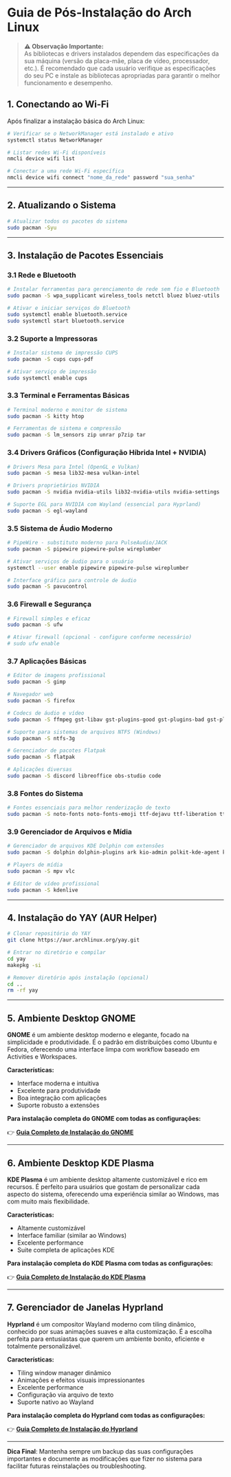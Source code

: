 # Guia de Pós-Instalação do Arch Linux

> **⚠️ Observação Importante:**  
> As bibliotecas e drivers instalados dependem das especificações da sua máquina (versão da placa-mãe, placa de vídeo, processador, etc.). É recomendado que cada usuário verifique as especificações do seu PC e instale as bibliotecas apropriadas para garantir o melhor funcionamento e desempenho.

## 1. Conectando ao Wi-Fi

Após finalizar a instalação básica do Arch Linux:

```bash
# Verificar se o NetworkManager está instalado e ativo
systemctl status NetworkManager

# Listar redes Wi-Fi disponíveis
nmcli device wifi list

# Conectar a uma rede Wi-Fi específica
nmcli device wifi connect "nome_da_rede" password "sua_senha"
```

---

## 2. Atualizando o Sistema

```bash
# Atualizar todos os pacotes do sistema
sudo pacman -Syu
```

---

## 3. Instalação de Pacotes Essenciais

### 3.1 Rede e Bluetooth

```bash
# Instalar ferramentas para gerenciamento de rede sem fio e Bluetooth
sudo pacman -S wpa_supplicant wireless_tools netctl bluez bluez-utils

# Ativar e iniciar serviços do Bluetooth
sudo systemctl enable bluetooth.service
sudo systemctl start bluetooth.service
```

### 3.2 Suporte a Impressoras

```bash
# Instalar sistema de impressão CUPS
sudo pacman -S cups cups-pdf

# Ativar serviço de impressão
sudo systemctl enable cups
```

### 3.3 Terminal e Ferramentas Básicas

```bash
# Terminal moderno e monitor de sistema
sudo pacman -S kitty htop

# Ferramentas de sistema e compressão
sudo pacman -S lm_sensors zip unrar p7zip tar
```

### 3.4 Drivers Gráficos (Configuração Híbrida Intel + NVIDIA)

```bash
# Drivers Mesa para Intel (OpenGL e Vulkan)
sudo pacman -S mesa lib32-mesa vulkan-intel

# Drivers proprietários NVIDIA
sudo pacman -S nvidia nvidia-utils lib32-nvidia-utils nvidia-settings

# Suporte EGL para NVIDIA com Wayland (essencial para Hyprland)
sudo pacman -S egl-wayland
```

### 3.5 Sistema de Áudio Moderno

```bash
# PipeWire - substituto moderno para PulseAudio/JACK
sudo pacman -S pipewire pipewire-pulse wireplumber

# Ativar serviços de áudio para o usuário
systemctl --user enable pipewire pipewire-pulse wireplumber

# Interface gráfica para controle de áudio
sudo pacman -S pavucontrol
```

### 3.6 Firewall e Segurança

```bash
# Firewall simples e eficaz
sudo pacman -S ufw

# Ativar firewall (opcional - configure conforme necessário)
# sudo ufw enable
```

### 3.7 Aplicações Básicas

```bash
# Editor de imagens profissional
sudo pacman -S gimp

# Navegador web
sudo pacman -S firefox

# Codecs de áudio e vídeo
sudo pacman -S ffmpeg gst-libav gst-plugins-good gst-plugins-bad gst-plugins-ugly gst-plugins-base gstreamer

# Suporte para sistemas de arquivos NTFS (Windows)
sudo pacman -S ntfs-3g

# Gerenciador de pacotes Flatpak
sudo pacman -S flatpak

# Aplicações diversas
sudo pacman -S discord libreoffice obs-studio code
```

### 3.8 Fontes do Sistema

```bash
# Fontes essenciais para melhor renderização de texto
sudo pacman -S noto-fonts noto-fonts-emoji ttf-dejavu ttf-liberation ttf-font-awesome ttf-jetbrains-mono-nerd ttf-roboto
```

### 3.9 Gerenciador de Arquivos e Mídia

```bash
# Gerenciador de arquivos KDE Dolphin com extensões
sudo pacman -S dolphin dolphin-plugins ark kio-admin polkit-kde-agent kio kio-extras

# Players de mídia
sudo pacman -S mpv vlc

# Editor de vídeo profissional
sudo pacman -S kdenlive
```

---

## 4. Instalação do YAY (AUR Helper)

```bash
# Clonar repositório do YAY
git clone https://aur.archlinux.org/yay.git

# Entrar no diretório e compilar
cd yay
makepkg -si

# Remover diretório após instalação (opcional)
cd ..
rm -rf yay
```

---

## 5. Ambiente Desktop GNOME

**GNOME** é um ambiente desktop moderno e elegante, focado na simplicidade e produtividade. É o padrão em distribuições como Ubuntu e Fedora, oferecendo uma interface limpa com workflow baseado em Activities e Workspaces.

**Características:**
- Interface moderna e intuitiva
- Excelente para produtividade
- Boa integração com aplicações
- Suporte robusto a extensões

**Para instalação completa do GNOME com todas as configurações:**

👉 **[Guia Completo de Instalação do GNOME](./GNOME_COMPLETE_SETUP.md)**

---

## 6. Ambiente Desktop KDE Plasma

**KDE Plasma** é um ambiente desktop altamente customizável e rico em recursos. É perfeito para usuários que gostam de personalizar cada aspecto do sistema, oferecendo uma experiência similar ao Windows, mas com muito mais flexibilidade.

**Características:**
- Altamente customizável
- Interface familiar (similar ao Windows)
- Excelente performance
- Suite completa de aplicações KDE

**Para instalação completa do KDE Plasma com todas as configurações:**

👉 **[Guia Completo de Instalação do KDE Plasma](./KDE_COMPLETE_SETUP.md)**

---

## 7. Gerenciador de Janelas Hyprland

**Hyprland** é um compositor Wayland moderno com tiling dinâmico, conhecido por suas animações suaves e alta customização. É a escolha perfeita para entusiastas que querem um ambiente bonito, eficiente e totalmente personalizável.

**Características:**
- Tiling window manager dinâmico
- Animações e efeitos visuais impressionantes
- Excelente performance
- Configuração via arquivo de texto
- Suporte nativo ao Wayland

**Para instalação completa do Hyprland com todas as configurações:**

👉 **[Guia Completo de Instalação do Hyprland](./HYPRLAND_COMPLETE_SETUP.md)**

---

**Dica Final**: Mantenha sempre um backup das suas configurações importantes e documente as modificações que fizer no sistema para facilitar futuras reinstalações ou troubleshooting.
